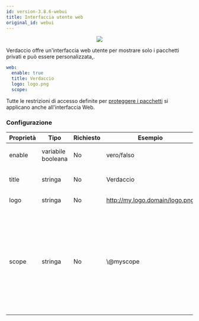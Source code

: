 ```yaml
---
id: version-3.8.6-webui
title: Interfaccia utente web
original_id: webui
---
```


<p align="center"><img src="https://github.com/verdaccio/verdaccio/blob/master/assets/gif/verdaccio_big_30.gif?raw=true"></p>

Verdaccio offre un'interfaccia web utente per mostrare solo i pacchetti privati e può essere personalizzata,.

```yaml
web:
  enable: true
  title: Verdaccio
  logo: logo.png
  scope:
```

Tutte le restrizioni di accesso definite per [proteggere i pacchetti](protect-your-dependencies.md) si applicano anche all'interfaccia Web.

### Configurazione

| Proprietà | Tipo               | Richiesto | Esempio                        | Supporto | Descrizione                                                                                                                                                                |
| --------- | ------------------ | --------- | ------------------------------ | -------- | -------------------------------------------------------------------------------------------------------------------------------------------------------------------------- |
| enable    | variabile booleana | No        | vero/falso                     | tutti    | abilita l'interfaccia web                                                                                                                                                  |
| title     | stringa            | No        | Verdaccio                      | tutti    | Descrizione del titolo HTML                                                                                                                                                |
| logo      | stringa            | No        | http://my.logo.domain/logo.png | tutti    | un URI in cui si trova il logo                                                                                                                                             |
| scope     | stringa            | No        | \\@myscope                   | tutti    | Se si utilizza questo registro per uno specifico scope, definisci quello scope nelle istruzioni dell' intestazione dell'interfaccia web utente (nota: escape @ with \\@) |